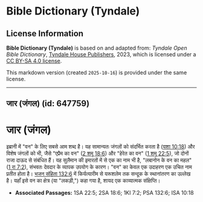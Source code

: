 # Bible Dictionary (Tyndale)

## License Information

**Bible Dictionary (Tyndale)** is based on and adapted from: _Tyndale Open Bible Dictionary_, [Tyndale House Publishers](https://tyndaleopenresources.com/), 2023, which is licensed under a [CC BY-SA 4.0 license](https://creativecommons.org/licenses/by-sa/4.0/legalcode.en).

This markdown version (created `2025-10-16`) is provided under the same license.



--------------------------------

## जार (जंगल) (id: 647759)

जार (जंगल)
==========

इब्रानी में "वन" के लिए सबसे आम शब्द है। यह सामान्यतः जंगलों को संदर्भित करता है ([यशा 10:18](https://ref.ly/Isa10:18)) और विशेष जंगलों को भी, जैसे "एप्रैम का वन" ([2 शमू 18:6](https://ref.ly/2Sam18:6)) और "हेरेत का वन" ([1 शमू 22:5](https://ref.ly/1Sam22:5)), जो दोनों राजा दाऊद से संबंधित हैं। यह सुलैमान की इमारतों में से एक का नाम भी है, "लबानोन के वन का महल" ([1 रा 7:2](https://ref.ly/1Kgs7:2)), संभवतः देवदार के व्यापक उपयोग के कारण। "वन" का केवल एक उदाहरण एक उचित नाम प्रतीत होता है। [भजन संहिता 132:6](https://ref.ly/Ps132:6) में किर्यत्यारीम से यरूशलेम तक सन्दूक के स्थानांतरण का उल्लेख है। यहाँ इसे वन का क्षेत्र (या "लकड़ी,") कहा गया है, शायद एक काव्यात्मक संक्षिप्ति।

* **Associated Passages:** 1SA 22:5; 2SA 18:6; 1KI 7:2; PSA 132:6; ISA 10:18

